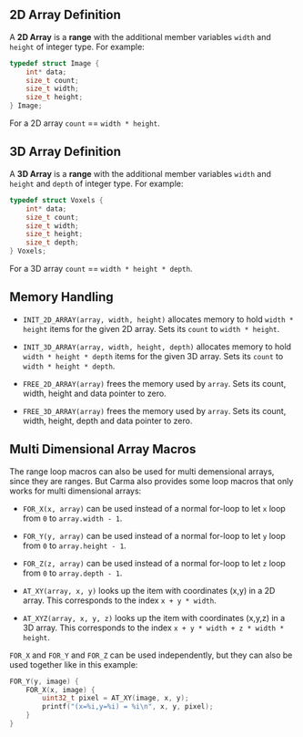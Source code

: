 ## 2D Array Definition

A **2D Array** is a **range** with the additional member variables
`width` and `height` of integer type. For example:

```c
typedef struct Image {
    int* data;
    size_t count;
    size_t width;
    size_t height;
} Image;
```

For a 2D array `count` == `width * height`.

## 3D Array Definition

A **3D Array** is a **range** with the additional member variables
`width` and `height` and `depth` of integer type. For example:

```c
typedef struct Voxels {
    int* data;
    size_t count;
    size_t width;
    size_t height;
    size_t depth;
} Voxels;
```

For a 3D array `count` == `width * height * depth`.

## Memory Handling

- `INIT_2D_ARRAY(array, width, height)` allocates memory to hold
  `width * height` items for the given 2D array.
  Sets its `count` to `width * height`.

- `INIT_3D_ARRAY(array, width, height, depth)` allocates memory to hold
  `width * height * depth` items for the given 3D array.
  Sets its `count` to `width * height * depth`.

- `FREE_2D_ARRAY(array)` frees the memory used by `array`.
  Sets its count, width, height and data pointer to zero.

- `FREE_3D_ARRAY(array)` frees the memory used by `array`.
  Sets its count, width, height, depth and data pointer to zero.

## Multi Dimensional Array Macros

The range loop macros can also be used for multi demensional arrays,
since they are ranges.
But Carma also provides some loop macros that only works for multi dimensional arrays:

- `FOR_X(x, array)` can be used instead of a normal for-loop
  to let `x` loop from `0` to `array.width - 1`.

- `FOR_Y(y, array)` can be used instead of a normal for-loop
  to let `y` loop from `0` to `array.height - 1`.

- `FOR_Z(z, array)` can be used instead of a normal for-loop
  to let `z` loop from `0` to `array.depth - 1`.

- `AT_XY(array, x, y)` looks up the item with coordinates (x,y) in a 2D array.
  This corresponds to the index `x + y * width`.

- `AT_XYZ(array, x, y, z)` looks up the item with coordinates (x,y,z) in a 3D array.
  This corresponds to the index `x + y * width + z * width * height`.

`FOR_X` and `FOR_Y` and `FOR_Z` can be used independently,
but they can also be used together like in this example:

```c
FOR_Y(y, image) {
    FOR_X(x, image) {
        uint32_t pixel = AT_XY(image, x, y);
        printf("(x=%i,y=%i) = %i\n", x, y, pixel);
    }
}
```
